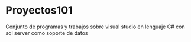 # Proyectos101
Conjunto de programas y trabajos sobre visual studio en lenguaje C# con sql server como soporte de datos

